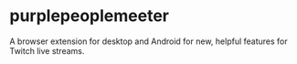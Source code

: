 # purplepeoplemeeter
A browser extension for desktop and Android for new, helpful features for Twitch live streams.
